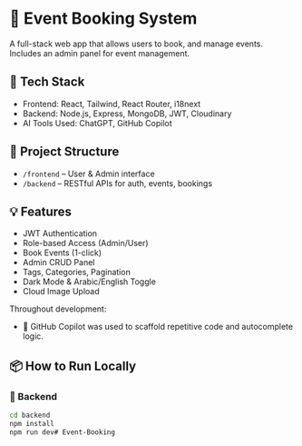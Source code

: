 # 🧾 Event Booking System

A full-stack web app that allows users to book, and manage events. Includes an admin panel for event management.

## 🚀 Tech Stack

- Frontend: React, Tailwind, React Router, i18next
- Backend: Node.js, Express, MongoDB, JWT, Cloudinary
- AI Tools Used: ChatGPT, GitHub Copilot

## 📁 Project Structure

- `/frontend` – User & Admin interface
- `/backend` – RESTful APIs for auth, events, bookings

## 💡 Features

- JWT Authentication
- Role-based Access (Admin/User)
- Book Events (1-click)
- Admin CRUD Panel
- Tags, Categories, Pagination
- Dark Mode & Arabic/English Toggle
- Cloud Image Upload

Throughout development:
- 🤖 GitHub Copilot was used to scaffold repetitive code and autocomplete logic.
  
## 📦 How to Run Locally

### 🔧 Backend
```bash
cd backend
npm install
npm run dev# Event-Booking

